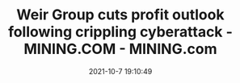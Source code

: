 ---
"title": "Weir Group cuts profit outlook following crippling cyberattack - MINING.COM - MINING.com"
"date": "2021-10-7 19:10:49"
"feed_name": "GOOGLENEWSINDUSTRIAL"
"feed_website": "https://news.google.com/search?q=industrial%2Bincident&hl=en-US&gl=US&ceid=US:en"
"feed_rss": "https://news.google.com/rss/search?q=industrial%2Bincident&hl=en-US&gl=US&ceid=US:en"
"link": "https://www.mining.com/weir-group-cuts-profit-outlook-following-crippling-cyberattack/"
"source": "{'href': 'https://www.mining.com', 'title': 'MINING.com'}"
"file": "_posts/2021-1-1-859e3790fe77c8fed13b8c1208f89f93b6c251f7.md"
"accident": "0"
"drilling": "0"
"dead": "0"
"injured": "0"
"arrested": "0"
"place": "unknown place"
"where": "unknown site"
"causes": "unknown"
"place_uri": "unknown place"
---